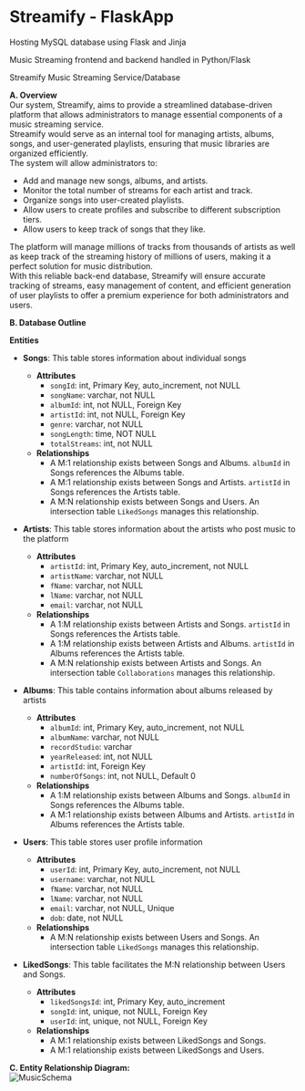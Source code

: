 # Streamify - FlaskApp
Hosting MySQL database using Flask and Jinja<br>

Music Streaming frontend and backend handled in Python/Flask<br>

Streamify Music Streaming Service/Database<br>

**A. Overview**<br>
Our system, Streamify, aims to provide a streamlined database-driven platform that allows administrators to manage essential components of a music streaming service.<br>
Streamify would serve as an internal tool for managing artists, albums, songs, and user-generated playlists, ensuring that music libraries are organized efficiently.<br>
The system will allow administrators to:<br>

  - Add and manage new songs, albums, and artists.<br>
  - Monitor the total number of streams for each artist and track.<br>
  - Organize songs into user-created playlists.<br>
  - Allow users to create profiles and subscribe to different subscription tiers.<br>
  - Allow users to keep track of songs that they like.<br>

The platform will manage millions of tracks from thousands of artists as well as keep track of the streaming history of millions of users, making it a perfect solution for music distribution.<br>
With this reliable back-end database, Streamify will ensure accurate tracking of streams, easy management of content, and efficient generation of user playlists to offer a premium experience for both administrators and users.<br>

**B. Database Outline**<br>

**Entities**<br>

- **Songs**: This table stores information about individual songs<br>
  - **Attributes**<br>
    - `songId`: int, Primary Key, auto_increment, not NULL<br>
    - `songName`: varchar, not NULL<br>
    - `albumId`: int, not NULL, Foreign Key<br>
    - `artistId`: int, not NULL, Foreign Key<br>
    - `genre`: varchar, not NULL<br>
    - `songLength`: time, NOT NULL<br>
    - `totalStreams`: int, not NULL<br>
  - **Relationships**<br>
    - A M:1 relationship exists between Songs and Albums. `albumId` in Songs references the Albums table.<br>
    - A M:1 relationship exists between Songs and Artists. `artistId` in Songs references the Artists table.<br>
    - A M:N relationship exists between Songs and Users. An intersection table `LikedSongs` manages this relationship.<br>

- **Artists**: This table stores information about the artists who post music to the platform<br>
  - **Attributes**<br>
    - `artistId`: int, Primary Key, auto_increment, not NULL<br>
    - `artistName`: varchar, not NULL<br>
    - `fName`: varchar, not NULL<br>
    - `lName`: varchar, not NULL<br>
    - `email`: varchar, not NULL<br>
  - **Relationships**<br>
    - A 1:M relationship exists between Artists and Songs. `artistId` in Songs references the Artists table.<br>
    - A 1:M relationship exists between Artists and Albums. `artistId` in Albums references the Artists table.<br>
    - A M:N relationship exists between Artists and Songs. An intersection table `Collaborations` manages this relationship.<br>

- **Albums**: This table contains information about albums released by artists<br>
  - **Attributes**<br>
    - `albumId`: int, Primary Key, auto_increment, not NULL<br>
    - `albumName`: varchar, not NULL<br>
    - `recordStudio`: varchar<br>
    - `yearReleased`: int, not NULL<br>
    - `artistId`: int, Foreign Key<br>
    - `numberOfSongs`: int, not NULL, Default 0<br>
  - **Relationships**<br>
    - A 1:M relationship exists between Albums and Songs. `albumId` in Songs references the Albums table.<br>
    - A M:1 relationship exists between Albums and Artists. `artistId` in Albums references the Artists table.<br>

- **Users**: This table stores user profile information<br>
  - **Attributes**<br>
    - `userId`: int, Primary Key, auto_increment, not NULL<br>
    - `username`: varchar, not NULL<br>
    - `fName`: varchar, not NULL<br>
    - `lName`: varchar, not NULL<br>
    - `email`: varchar, not NULL, Unique<br>
    - `dob`: date, not NULL<br>
  - **Relationships**<br>
    - A M:N relationship exists between Users and Songs. An intersection table `LikedSongs` manages this relationship.<br>

- **LikedSongs**: This table facilitates the M:N relationship between Users and Songs.<br>
  - **Attributes**<br>
    - `likedSongsId`: int, Primary Key, auto_increment<br>
    - `songId`: int, unique, not NULL, Foreign Key<br>
    - `userId`: int, unique, not NULL, Foreign Key<br>
  - **Relationships**<br>
    - A M:1 relationship exists between LikedSongs and Songs.<br>
    - A M:1 relationship exists between LikedSongs and Users.<br>

**C. Entity Relationship Diagram:**<br>
![MusicSchema](https://github.com/user-attachments/assets/7e06d868-5eab-46c1-b5a3-2739dd51c1ff)
